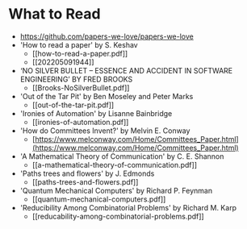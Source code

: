# What to Read
- https://github.com/papers-we-love/papers-we-love
- 'How to read a paper' by S. Keshav
	- [[how-to-read-a-paper.pdf]]
	- [[202205091944]]
- ‘NO SILVER BULLET – ESSENCE AND ACCIDENT IN SOFTWARE ENGINEERING’ BY FRED BROOKS
	- [[Brooks-NoSilverBullet.pdf]]
- 'Out of the Tar Pit' by Ben Moseley and Peter Marks
	- [[out-of-the-tar-pit.pdf]]
- 'Ironies of Automation' by Lisanne Bainbridge
	- [[ironies-of-automation.pdf]]
- 'How do Committees Invent?' by Melvin E. Conway
	- [https://www.melconway.com/Home/Committees_Paper.html](https://www.melconway.com/Home/Committees_Paper.html)
- 'A Mathematical Theory of Communication' by C. E. Shannon
	- [[a-mathematical-theory-of-communication.pdf]]
- 'Paths trees and flowers' by J. Edmonds
	- [[paths-trees-and-flowers.pdf]]
- 'Quantum Mechanical Computers' by Richard P. Feynman
	- [[quantum-mechanical-computers.pdf]]
- 'Reducibility Among Combinatorial Problems' by Richard M. Karp
	- [[reducability-among-combinatorial-problems.pdf]]